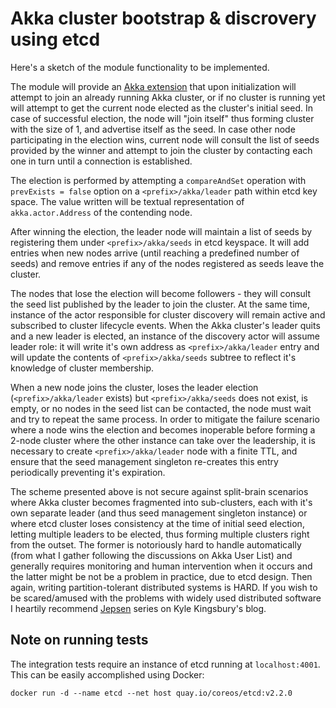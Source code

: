 Akka cluster bootstrap & discrovery using etcd
==============================================

Here's a sketch of the module functionality to be implemented.

The module will provide an 
[Akka extension](http://doc.akka.io/docs/akka/2.3.12/scala/extending-akka.html) that upon 
initialization will attempt to join an already running Akka cluster, or if no cluster is running 
yet will attempt to get the current node elected as the cluster's initial seed. In case of 
successful election, the node will "join itself" thus forming cluster with the size of 1, and 
advertise itself as the seed. In case other node participating in the election wins, current node 
will consult the list of seeds provided by the winner and attempt to join the cluster by contacting
each one in turn until a connection is established.

The election is performed by attempting a `compareAndSet` operation with `prevExists = false` 
option on a `<prefix>/akka/leader` path within etcd key space. The value written will be textual
representation of `akka.actor.Address` of the contending node. 

After winning the election, the leader node will maintain a list of seeds by registering them under 
`<prefix>/akka/seeds` in etcd keyspace. It will add entries when new nodes arrive (until reaching 
a predefined number of seeds) and remove entries if any of the nodes registered as seeds leave the 
cluster.

The nodes that lose the election will become followers - they will consult the seed list published
by the leader to join the cluster. At the same time, instance of the actor responsible for cluster
discovery will remain active and subscribed to cluster lifecycle events. When the Akka cluster's 
leader quits and a new leader is elected, an instance of the discovery actor will assume leader 
role: it will write it's own address as `<prefix>/akka/leader` entry and will update the contents 
of `<prefix>/akka/seeds` subtree to reflect it's knowledge of cluster membership.

When a new node joins the cluster, loses the leader election (`<prefix>/akka/leader` exists) but
`<prefix>/akka/seeds` does not exist, is empty, or no nodes in the seed list can be contacted,
the node must wait and try to repeat the same process. In order to mitigate the failure scenario 
where a node wins the election and becomes inoperable before forming a 2-node cluster where the 
other instance can take over the leadership, it is necessary to create `<prefix>/akka/leader` node 
with a finite TTL, and ensure that the seed management singleton re-creates this entry periodically
preventing it's expiration.

The scheme presented above is not secure against split-brain scenarios where Akka cluster becomes
fragmented into sub-clusters, each with it's own separate leader (and thus seed management 
singleton instance) or where etcd cluster loses consistency at the time of initial seed election, 
letting multiple leaders to be elected, thus forming multiple clusters right from the outset. The 
former is notoriously hard to handle automatically (from what I gather following the discussions on
Akka User List) and generally requires monitoring and human intervention when it occurs and the 
latter might be not be a problem in practice, due to etcd design. Then again, writing 
partition-tolerant distributed systems is HARD. If you wish to be scared/amused with the problems
with widely used distributed software I heartily recommend [Jepsen](https://aphyr.com/tags/Jepsen) 
series on Kyle Kingsbury's blog.

Note on running tests
---------------------

The integration tests require an instance of etcd running at `localhost:4001`. This can be easily
accomplished using Docker:
```
docker run -d --name etcd --net host quay.io/coreos/etcd:v2.2.0
```
